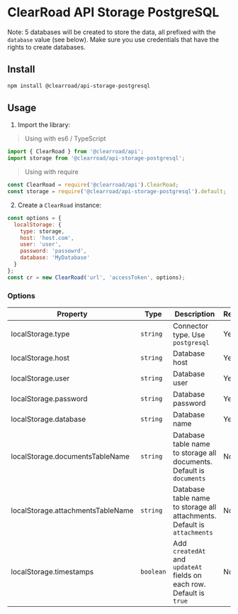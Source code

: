# ClearRoad API Storage PostgreSQL

Note: 5 databases will be created to store the data, all prefixed with the `database` value (see below).
Make sure you use credentials that have the rights to create databases.

## Install

```sh
npm install @clearroad/api-storage-postgresql
```

## Usage

1. Import the library:
> Using with es6 / TypeScript
```javascript
import { ClearRoad } from '@clearroad/api';
import storage from '@clearroad/api-storage-postgresql';
```

> Using with require
```javascript
const ClearRoad = require('@clearroad/api').ClearRoad;
const storage = require('@clearroad/api-storage-postgresql').default;
```

2. Create a `ClearRoad` instance:

```javascript
const options = {
  localStorage: {
    type: storage,
    host: 'host.com',
    user: 'user',
    password: 'passowrd',
    database: 'MyDatabase'
  }
};
const cr = new ClearRoad('url', 'accessToken', options);
```

### Options

Property | Type | Description | Required
-------- | ---- | ----------- | --------
localStorage.type | `string` | Connector type. Use `postgresql` | Yes
localStorage.host | `string` | Database host | Yes
localStorage.user | `string` | Database user | Yes
localStorage.password | `string` | Database password | Yes
localStorage.database | `string` | Database name | Yes
localStorage.documentsTableName | `string` | Database table name to storage all documents. Default is `documents` | No
localStorage.attachmentsTableName | `string` | Database table name to storage all attachments. Default is `attachments` | No
localStorage.timestamps | `boolean` | Add `createdAt` and `updateAt` fields on each row. Default is `true` | No
